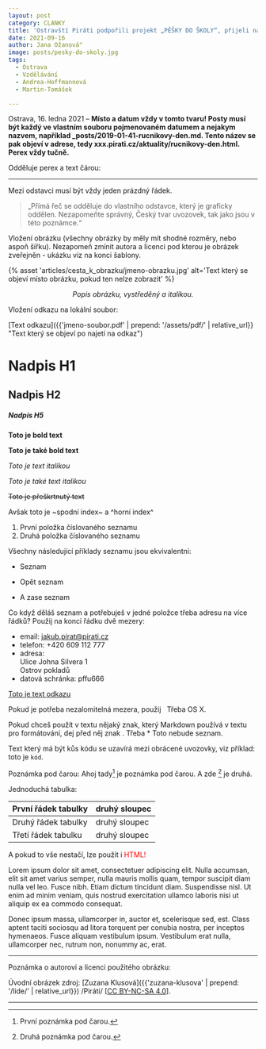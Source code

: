 ```yaml
---
layout: post
category: CLANKY
title: 'Ostravští Piráti podpořili projekt „PĚŠKY DO ŠKOLY“, přijeli na koloběžce'
date: 2021-09-16
author: Jana Ožanová"
image: posts/pesky-do-skoly.jpg
tags:					
  - Ostrava
  - Vzdělávání		
  - Andrea-Hoffmannová			
  - Martin-Tomášek			

---
```


Ostrava, 16. ledna 2021 – **Místo a datum vždy v tomto tvaru! Posty musí být každý ve vlastním souboru pojmenovaném datumem a nejakym nazvem, například _posts/2019-01-41-rucnikovy-den.md. Tento název se pak objeví v adrese, tedy xxx.pirati.cz/aktuality/rucnikovy-den.html. Perex vždy tučně.**

Odděluje perex a text čárou:
<hr />

Mezi odstavci musí být vždy jeden prázdný řádek.

> „Přímá řeč se odděluje do vlastního odstavce, který je graficky oddělen. Nezapomeňte správný, Český tvar uvozovek, tak jako jsou v této poznámce.“

Vložení obrázku (všechny obrázky by měly mít shodné rozměry, nebo aspoň šířku). Nezapomeň zmínit autora a licenci pod kterou je obrázek zveřejněn - ukázku viz na konci šablony.

{% asset 'articles/cesta_k_obrazku/jmeno-obrazku.jpg' alt='Text který se objeví místo obrázku, pokud ten nelze zobrazit' %}

<p style="text-align: center">
<i>Popis obrázku, vystředěný a italikou.</i>
</p>

Vložení odkazu na lokální soubor:

[Text odkazu]({{'jmeno-soubor.pdf' | prepend: '/assets/pdf/' | relative_url}} "Text který se objeví po najetí na odkaz")

# Nadpis H1

## Nadpis H2

##### Nadpis H5

**Toto je bold text**

__Toto je také bold text__

*Toto je text italikou*

_Toto je také text italikou_

~~Toto je přeškrtnutý text~~

Avšak toto je ~spodní index~  a ^horní index^

1. První položka číslovaného seznamu
2. Druhá položka číslovaného seznamu

Všechny následující příklady seznamu jsou ekvivalentní:

* Seznam

- Opět seznam

+ A zase seznam

Co když děláš seznam a potřebuješ v jedné položce třeba adresu na více řádků? Použij na konci řádku dvě mezery:

- email: jakub.pirat@pirati.cz
- telefon: +420 609 112 777
- adresa:  
Ulice Johna Silvera 1  
Ostrov pokladů  
- datová schránka: pffu666

[Toto je text odkazu](https://www.pirati.cz "Text který se objeví po najetí na odkaz")

Pokud je potřeba nezalomitelná mezera, použij &nbsp;
Třeba OS&nbsp;X.

Pokud chceš použít v textu nějaký znak, který Markdown používá v textu pro formátování, dej před něj znak \.
Třeba \* Toto nebude seznam.

Text který má být kůs kódu se uzavírá mezi obrácené uvozovky, viz příklad:
 toto je `kód`.

Poznámka pod čarou:
Ahoj tady[^1] je poznámka pod čarou. A zde [^2] je druhá.

[^1]: První poznámka pod čarou.
[^2]: Druhá poznámka pod čarou.

Jednoduchá tabulka:

| **První řádek tabulky** | **druhý sloupec** |
|---|---|
| Druhý řádek tabulky | druhý sloupec |
| Třetí řádek tabulku | druhý sloupec |

A pokud to vše nestačí, lze použít i  <font color="red">HTML!</font>

Lorem ipsum dolor sit amet, consectetuer adipiscing elit. Nulla accumsan, elit sit amet varius semper, nulla mauris mollis quam, tempor suscipit diam nulla vel leo. Fusce nibh. Etiam dictum tincidunt diam. Suspendisse nisl. Ut enim ad minim veniam, quis nostrud exercitation ullamco laboris nisi ut aliquip ex ea commodo consequat.

Donec ipsum massa, ullamcorper in, auctor et, scelerisque sed, est. Class aptent taciti sociosqu ad litora torquent per conubia nostra, per inceptos hymenaeos. Fusce aliquam vestibulum ipsum. Vestibulum erat nulla, ullamcorper nec, rutrum non, nonummy ac, erat.

---

Poznámka o autorovi a licenci použitého obrázku:

Úvodní obrázek zdroj: [Zuzana Klusová]({{'zuzana-klusova' | prepend: '/lide/' | relative_url}}) /Piráti/ \[[CC BY-NC-SA 4.0](https://creativecommons.org/licenses/by-nc-sa/4.0/deed.cs)\].

- - -
